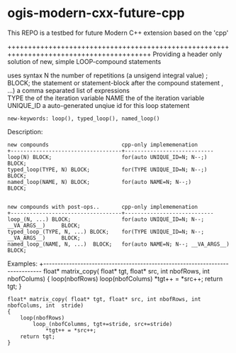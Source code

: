 # ogis-modern-cxx-future-cpp
This REPO is a testbed for future Modern C++ extension based on the 'cpp'

+++++++++++++++++++++++++++++++++++++++++++++++++++++++++++++++++++++++++++++++++++++++++
Providing a header only solution of new, simple LOOP-compound statements

uses syntax
		N    				the number of repetitions (a unsigend integral value) ;
		BLOCK;				the statement or statement-block  after the compound statement
		, ...) 				a comma separated list of expressions  
		TYPE				the <type> of the iteration variable
		NAME				the <name> of the iteration variable
		UNIQUE_ID			a auto-generated unqiue id for this loop statement 			
		
	new-keywords: loop(), typed_loop(), named_loop()
	
Description:

	new compounds					    cpp-only implememenation
	+-----------------------------------+----------------------------
	loop(N) BLOCK;						for(auto UNIQUE_ID=N; N--;)					BLOCK;						
	typed_loop(TYPE, N) BLOCK;			for(TYPE UNIQUE_ID=N; N--;)					BLOCK;						
	named_loop(NAME, N) BLOCK;  		for(auto NAME=N; N--;)						BLOCK;						
							
							
	new compounds with post-ops..	    cpp-only implememenation							
	+-----------------------------------+----------------------------
	loop_(N, ...) BLOCK;				for(auto UNIQUE_ID=N; N--; __VA_ARGS__)		BLOCK;						
	typed_loop_(TYPE, N, ...) BLOCK;	for(TYPE UNIQUE_ID=N; N--; __VA_ARGS__)		BLOCK;						
	named_loop_(NAME, N, ...)  BLOCK;	for(auto NAME=N; N--; __VA_ARGS__)  		BLOCK;


Examples:
	+-----------------------------------------------------------------------------
	float* matrix_copy( float* tgt, float* src, int nbofRows, int nbofColums)
    {
        loop(nbofRows)
            loop(nbofColums)
                *tgt++ = *src++;
		return tgt;
    }

   
	float* matrix_copy( float* tgt, float* src, int nbofRows, int nbofColums, int  stride)
    {
        loop(nbofRows)
            loop_(nbofColumms, tgt+=stride, src+=stride)
                *tgt++ = *src++;
		return tgt;
    }
	
							
